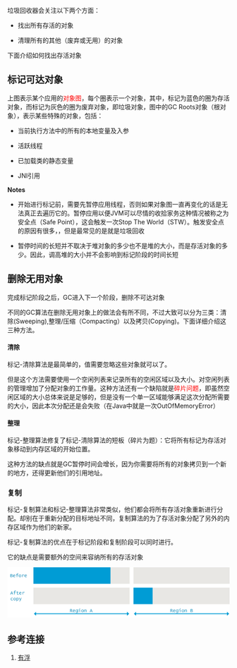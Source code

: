 垃圾回收器会关注以下两个方面：

* 找出所有存活的对象

* 清理所有的其他（废弃或无用）的对象



下面介绍如何找出存活对象

## 标记可达对象

上图表示某个应用的<font color="red">对象图</font>，每个圈表示一个对象，其中，标记为蓝色的圈为存活对象，而标记为灰色的圈为废弃对象，即垃圾对象，图中的GC Roots对象（根对象），表示某些特殊的对象，包括：

* 当前执行方法中的所有的本地变量及入参

* 活跃线程

* 已加载类的静态变量

* JNI引用



**Notes**

* 开始进行标记前，需要先暂停应用线程，否则如果对象图一直再变化的话是无法真正去遍历它的。暂停应用以便JVM可以尽情的收拾家务这种情况被称之为安全点（Safe Point），这会触发一次Stop The World（STW）。触发安全点的原因有很多，，但是最常见的是就是垃圾回收

* 暂停时间的长短并不取决于堆对象的多少也不是堆的大小，而是存活对象的多少。因此，调高堆的大小并不会影响到标记阶段的时间长短



## 删除无用对象

完成标记阶段之后，GC进入下一个阶段，删除不可达对象

不同的GC算法在删除无用对象上的做法会有所不同，不过大致可以分为三类：清除(Sweeping),整理/压缩（Compacting）以及拷贝(Copying)。下面详细介绍这三种方法。



#### 清除

标记-清除算法是最简单的，值需要忽略这些对象就可以了。

但是这个方法需要使用一个空闲列表来记录所有的空闲区域以及大小。对空闲列表的管理增加了分配对象的工作量。这种方法还有一个缺陷就是<font color="red">碎片问题</font>，即虽然空闲区域的大小总体来说是足够的，但是没有一个单一区域能够满足这次分配所需要的大小，因此本次分配还是会失败（在Java中就是一次OutOfMemoryError）



#### 整理

标记-整理算法修复了标记-清除算法的短板（碎片为题）：它将所有标记为存活对象移动到内存区域的开始位置。

这种方法的缺点就是GC暂停时间会增长，因为你需要将所有的对象拷贝到一个新的地方，还得更新他们的引用地址。




### 复制

标记-复制算法和标记-整理算法非常类似，他们都会将所有存活对象重新进行分配。却别在于重新分配的目标地址不同，复制算法的为了存活对象分配了另外的内存区域作为他们的新家。

标记-复制算法的优点在于标记阶段和复制阶段可以同时进行。

它的缺点是需要额外的空间来容纳所有的存活对象

![复制图](photos/2017-03-06-GC算法基础/GC-mark-and-copy-in-java.png)


## 参考连接

1. [有浮](http://it.deepinmind.com/gc/2016/07/09/garbage-collection-algorithms.html)
